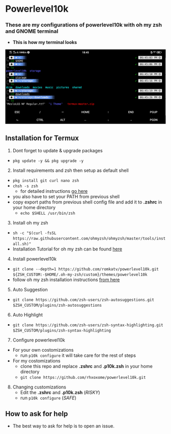 # Powerlevel10k
### These are my configurations of powerlevel10k with oh my zsh and GNOME terminal
- **This is how my terminal looks**
<img src="Screenshot_20221210_184544.jpg">

## Installation for Termux
1. Dont forget to update & upgrade packages
  - `pkg update -y && pkg upgrade -y`
2. Install requirements and zsh then setup as default shell
  - `pkg install git curl nano zsh`
  - `chsh -s zsh`
    - for detailed instructions <a href="https://github.com/ohmyzsh/ohmyzsh/wiki/Installing-ZSH">go here</a>
  - you also have to set your PATH from previous shell
  - copy export paths from previous shell config file and add it to **.zshrc** in your home directory
    - `echo $SHELL
      /usr/bin/zsh`
3. Install oh my zsh
  - `sh -c "$(curl -fsSL https://raw.githubusercontent.com/ohmyzsh/ohmyzsh/master/tools/install.sh)"`
  - Installation Tutorial for oh my zsh can be found <a href="https://github.com/ohmyzsh/ohmyzsh#basic-installation">here</a> 
4. Install powerlevel10k
  - `git clone --depth=1 https://github.com/romkatv/powerlevel10k.git ${ZSH_CUSTOM:-$HOME/.oh-my-zsh/custom}/themes/powerlevel10k`
  - follow oh my zsh installation instructions <a href="https://github.com/romkatv/powerlevel10k#installation">from here</a>
5. Auto Suggestion
  - `git clone https://github.com/zsh-users/zsh-autosuggestions.git $ZSH_CUSTOM/plugins/zsh-autosuggestions`
6. Auto Highlight
  - `git clone https://github.com/zsh-users/zsh-syntax-highlighting.git $ZSH_CUSTOM/plugins/zsh-syntax-highlighting`
7. Configure powerlevel10k
  - For your own costomizations
    - run `p10k configure` it will take care for the rest of steps
  - For my costomizations
    - clone this repo and replace **.zshrc** and **.p10k.zsh** in your home directory
    - `git clone https://github.com/rhxoxome/powerlevel10k.git`      
8. Changing customizations
      - Edit the **.zshrc** and **.p10k.zsh** (*RISKY*)
      - run `p10k configure` (*SAFE*)
## How to ask for help
- The best way to ask for help is to open an issue.

